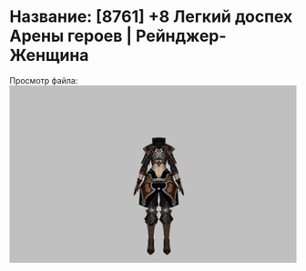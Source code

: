# Название: [8761] +8 Легкий доспех Арены героев | Рейнджер-Женщина

Просмотр файла:
![p030031.png](p030031.png)
